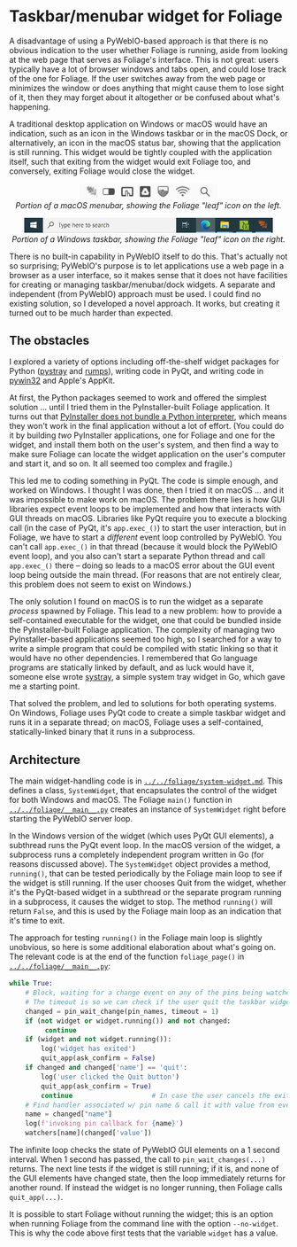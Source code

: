 # Taskbar/menubar widget for Foliage

A disadvantage of using a PyWebIO-based approach is that there is no obvious indication to the user whether Foliage is running, aside from looking at the web page that serves as Foliage's interface.  This is not great: users typically have a lot of browser windows and tabs open, and could lose track of the one for Foliage. If the user switches away from the web page or minimizes the window or does anything that might cause them to lose sight of it, then they may forget about it altogether or be confused about what's happening.

A traditional desktop application on Windows or macOS would have an indication, such as an icon in the Windows taskbar or in the macOS Dock, or alternatively, an icon in the macOS status bar, showing that the application is still running.  This widget would be tightly coupled with the application itself, such that exiting from the widget would exit Foliage too, and conversely, exiting Foliage would close the widget. 

<p align="center">
    <img width="250px" src="../../docs/_static/media/foliage-macos-systray.png"><br>
    <i>Portion of a macOS menubar, showing the Foliage "leaf" icon on the left.</i>
</p>

<p align="center">
    <img width="450px" src="../../docs/_static/media/foliage-windows-taskbar.png"><br>
    <i>Portion of a Windows taskbar, showing the Foliage "leaf" icon on the right.</i>
</p>

There is no built-in capability in PyWebIO itself to do this. That's actually not so surprising; PyWebIO's purpose is to let applications use a web page in a browser as a user interface, so it makes sense that it does not have facilities for creating or managing taskbar/menubar/dock widgets. A separate and independent (from PyWebIO) approach must be used. I could find no existing solution, so I developed a novel approach. It works, but creating it turned out to be much harder than expected.

## The obstacles

I explored a variety of options including off-the-shelf widget packages for Python ([pystray](https://github.com/moses-palmer/pystray) and [rumps](https://github.com/jaredks/rumps)), writing code in PyQt, and writing code in [pywin32](https://pypi.org/project/pywin32/) and Apple's AppKit.

At first, the Python packages seemed to work and offered the simplest solution ... until I tried them in the PyInstaller-built Foliage application. It turns out that [PyInstaller does not bundle a Python interpreter](https://github.com/pyinstaller/pyinstaller/wiki/FAQ), which means they won't work in the final application without a lot of effort. (You could do it by building _two_ PyInstaller applications, one for Foliage and one for the widget, and install them both on the user's system, and then find a way to make sure Foliage can locate the widget application on the user's computer and start it, and so on. It all seemed too complex and fragile.)

This led me to coding something in PyQt. The code is simple enough, and worked on Windows. I thought I was done, then I tried it on macOS ... and it was impossible to make work on macOS. The problem there lies is how GUI libraries expect event loops to be implemented and how that interacts with GUI threads on macOS. Libraries like PyQt require you to execute a blocking call (in the case of PyQt, it's `app.exec_()`) to start the user interaction, but in Foliage, we have to start a _different_ event loop controlled by PyWebIO. You can't call `app.exec_()` in that thread (because it would block the PyWebIO event loop), and you also can't start a separate Python thread and call `app.exec_()` there &ndash; doing so leads to a macOS error about the GUI event loop being outside the main thread. (For reasons that are not entirely clear, this problem does not seem to exist on Windows.)

The only solution I found on macOS is to run the widget as a separate _process_ spawned by Foliage. This lead to a new problem: how to provide a self-contained executable for the widget, one that could be bundled inside the PyInstaller-built Foliage application. The complexity of managing two PyInstaller-based applications seemed too high, so I searched for a way to write a simple program that could be compiled with static linking so that it would have no other dependencies. I remembered that Go language programs are statically linked by default, and as luck would have it, someone else wrote [systray](https://github.com/getlantern/systray), a simple system tray widget in Go, which gave me a starting point.

That solved the problem, and led to solutions for both operating systems. On Windows, Foliage uses PyQt code to create a simple taskbar widget and runs it in a separate thread; on macOS, Foliage uses a self-contained, statically-linked binary that it runs in a subprocess.


## Architecture

The main widget-handling code is in [`../../foliage/system-widget.md`](../../foliage/system-widget.py). This defines a class, `SystemWidget`, that encapsulates the control of the widget for both Windows and macOS. The Foliage `main()` function in [`../../foliage/__main__.py`](../../foliage/__main__.py) creates an instance of `SystemWidget` right before starting the PyWebIO server loop.

In the Windows version of the widget (which uses PyQt GUI elements), a subthread runs the PyQt event loop. In the macOS version of the widget, a subprocess runs a completely independent program written in Go (for reasons discussed above). The `SystemWidget` object provides a method, `running()`, that can be tested periodically by the Foliage main loop to see if the widget is still running. If the user chooses Quit from the widget, whether it's the PyQt-based widget in a subthread or the separate program running in a subprocess, it causes the widget to stop. The method `running()` will return `False`, and this is used by the Foliage main loop as an indication that it's time to exit.

The approach for testing `running()` in the Foliage main loop is slightly unobvious, so here is some additional elaboration about what's going on. The relevant code is at the end of the function `foliage_page()` in [`../../foliage/__main__.py`](../../foliage/__main__.py):

```python
while True:
    # Block, waiting for a change event on any of the pins being watched.
    # The timeout is so we can check if the user quit the taskbar widget.
    changed = pin_wait_change(pin_names, timeout = 1)
    if (not widget or widget.running()) and not changed:
         continue
    if (widget and not widget.running()):
        log('widget has exited')
        quit_app(ask_confirm = False)
    if changed and changed['name'] == 'quit':
        log('user clicked the Quit button')
        quit_app(ask_confirm = True)
        continue                    # In case the user cancels the exit.
    # Find handler associated w/ pin name & call it with value from event.
    name = changed["name"]
    log(f'invoking pin callback for {name}')
    watchers[name](changed['value'])
```

The infinite loop checks the state of PyWebIO GUI elements on a 1 second interval. When 1 second has passed, the call to `pin_wait_changes(...)` returns. The next line tests if the widget is still running; if it is, and none of the GUI elements have changed state, then the loop immediately returns for another round. If instead the widget is no longer running, then Foliage calls `quit_app(...)`.

It is possible to start Foliage without running the widget; this is an option when running Foliage from the command line with the option `--no-widget`. This is why the code above first tests that the variable `widget` has a value.
